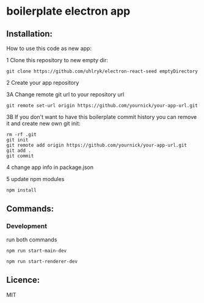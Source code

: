 # boilerplate electron app

## Installation:

How to use this code as new app:

1 Clone this repository to new empty dir:

    git clone https://github.com/uhlryk/electron-react-seed emptyDirectory

2 Create your app repository

3A Change remote git url to your repository url

    git remote set-url origin https://github.com/yournick/your-app-url.git
    
3B If you don't want to have this boilerplate commit history you can remove it and create new own git init:

    rm -rf .git
    git init
    git remote add origin https://github.com/yournick/your-app-url.git
    git add .
    git commit

4 change app info in package.json 

5 update npm modules

    npm install

## Commands:

### Development

run both commands

```
npm run start-main-dev
```

```
npm run start-renderer-dev
```


## Licence:

MIT
